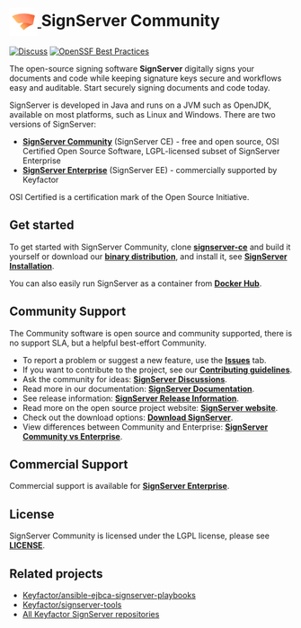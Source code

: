 <!--SignServer Community icon -->
<h1>
    <a href="https://www.signserver.org/">
        <img src=".github/images/community-signserver-icon.png?raw=true)" alt="SignServer logo" title="SignServer" height="50" align="center"/>
    </a>
    <span>SignServer Community </span>
</h1>

[![Discuss](https://img.shields.io/badge/discuss-signserver-ce?style=flat)](https://github.com/Keyfactor/signserver-ce/discussions) 
[![OpenSSF Best Practices](https://www.bestpractices.dev/projects/727/badge)](https://www.bestpractices.dev/projects/727)

The open-source signing software **SignServer** digitally signs your documents and code while keeping signature keys secure and workflows easy and auditable. Start securely signing documents and code today.

SignServer is developed in Java and runs on a JVM such as OpenJDK, available on most platforms, such as Linux and Windows. There are two versions of SignServer: 
* **[SignServer Community](https://www.signserver.org/)** (SignServer CE) - free and open source, OSI Certified Open Source Software, LGPL-licensed subset of SignServer Enterprise
* **[SignServer Enterprise](https://www.keyfactor.com/products/signserver-enterprise/)** (SignServer EE) - commercially supported by Keyfactor 

OSI Certified is a certification mark of the Open Source Initiative.

## Get started 

To get started with SignServer Community, clone **[signserver-ce](https://github.com/Keyfactor/signserver-ce)** and build it yourself or download our **[binary distribution](https://signserver.org/download/)**, and install it, see **[SignServer Installation](https://docs.keyfactor.com/signserver/latest/signserver-installation)**. 

You can also easily run SignServer as a container from **[Docker Hub](https://hub.docker.com/r/keyfactor/signserver-ce)**.

## Community Support  

The Community software is open source and community supported, there is no support SLA, but a helpful best-effort Community.

* To report a problem or suggest a new feature, use the **[Issues](../../issues)** tab. 
* If you want to contribute to the project, see our **[Contributing guidelines](CONTRIBUTING.md)**.
* Ask the community for ideas: **[SignServer Discussions](https://github.com/Keyfactor/signserver-ce/discussions)**.  
* Read more in our documentation: **[SignServer Documentation](https://docs.keyfactor.com/signserver)**.
* See release information: **[SignServer Release Information](https://docs.keyfactor.com/signserver/latest/signserver-release-information)**. 
* Read more on the open source project website: **[SignServer website](https://www.signserver.org/)**. 
* Check out the download options: **[Download SignServer](https://www.signserver.org/download)**. 
* View differences between Community and Enterprise: **[SignServer Community vs Enterprise](https://www.signserver.org/community-vs-enterprise/)**. 

## Commercial Support
Commercial support is available for **[SignServer Enterprise](https://www.keyfactor.com/products/signserver-enterprise/)**.

## License
SignServer Community is licensed under the LGPL license, please see **[LICENSE](LICENSE)**. 

## Related projects 

* [Keyfactor/ansible-ejbca-signserver-playbooks](https://github.com/Keyfactor/ansible-ejbca-signserver-playbooks) 
* [Keyfactor/signserver-tools](https://github.com/Keyfactor/signserver-tools)
* [All Keyfactor SignServer repositories](https://github.com/orgs/Keyfactor/repositories?q=signserver+sort%3Astars)
